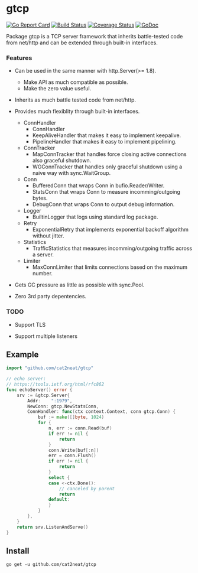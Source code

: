 gtcp
====

[![Go Report Card](https://goreportcard.com/badge/cat2neat/gtcp)](https://goreportcard.com/report/cat2neat/gtcp) [![Build Status](https://travis-ci.org/cat2neat/gtcp.svg?branch=master)](https://travis-ci.org/cat2neat/gtcp) [![Coverage Status](https://coveralls.io/repos/github/cat2neat/gtcp/badge.svg?branch=master)](https://coveralls.io/github/cat2neat/gtcp?branch=master) [![GoDoc](https://img.shields.io/badge/godoc-reference-blue.svg)](https://godoc.org/github.com/cat2neat/gtcp)

Package gtcp is a TCP server framework that inherits battle-tested code from net/http
and can be extended through built-in interfaces.

### Features

- Can be used in the same manner with http.Server(>= 1.8).
  - Make API as much compatible as possible.
  - Make the zero value useful.

- Inherits as much battle tested code from net/http.

- Provides much flexiblity through built-in interfaces.
  - ConnHandler
    - ConnHandler
    - KeepAliveHandler that makes it easy to implement keepalive.
    - PipelineHandler that makes it easy to implement pipelining.
  - ConnTracker
    - MapConnTracker that handles force closing active connections also graceful shutdown.
    - WGConnTracker that handles only graceful shutdown using a naive way with sync.WaitGroup.
  - Conn
    - BufferedConn that wraps Conn in bufio.Reader/Writer.
    - StatsConn that wraps Conn to measure incomming/outgoing bytes.
    - DebugConn that wraps Conn to output debug information.
  - Logger
    - BuiltinLogger that logs using standard log package.
  - Retry
    - ExponentialRetry that implements exponential backoff algorithm without jitter.
  - Statistics
    - TrafficStatistics that measures incomming/outgoing traffic across a server.
  - Limiter
    - MaxConnLimiter that limits connections based on the maximum number.

- Gets GC pressure as little as possible with sync.Pool.

- Zero 3rd party depentencies.

### TODO

- Support TLS

- Support multiple listeners

Example
-------

```go
import "github.com/cat2neat/gtcp"

// echo server:
// https://tools.ietf.org/html/rfc862
func echoServer() error {
	srv := &gtcp.Server{
		Addr:    ":1979",
		NewConn: gtcp.NewStatsConn,
		ConnHandler: func(ctx context.Context, conn gtcp.Conn) {
			buf := make([]byte, 1024)
			for {
				n, err := conn.Read(buf)
				if err != nil {
					return
				}
				conn.Write(buf[:n])
				err = conn.Flush()
				if err != nil {
					return
				}
				select {
				case <-ctx.Done():
					// canceled by parent
					return
				default:
				}
			}
		},
	}
	return srv.ListenAndServe()
}
```

Install
-------

```shell
go get -u github.com/cat2neat/gtcp
```

